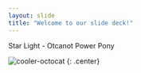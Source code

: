 ```yaml
---
layout: slide
title: "Welcome to our slide deck!"
---
```


Star Light - Otcanot Power Pony

![cooler-octocat](https://octodex.github.com/images/twenty-percent-cooler-octocat.png)
{: .center}
